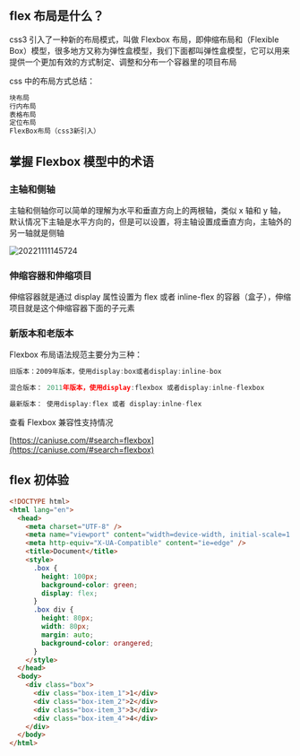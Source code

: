 ## flex 布局是什么？

css3 引入了一种新的布局模式，叫做 Flexbox 布局，即伸缩布局和（Flexible Box）模型，很多地方又称为弹性盒模型，我们下面都叫弹性盒模型，它可以用来提供一个更加有效的方式制定、调整和分布一个容器里的项目布局

css 中的布局方式总结：

```js
块布局
行内布局
表格布局
定位布局
FlexBox布局（css3新引入）
```

## 掌握 Flexbox 模型中的术语

### 主轴和侧轴

主轴和侧轴你可以简单的理解为水平和垂直方向上的两根轴，类似 x 轴和 y 轴，默认情况下主轴是水平方向的，但是可以设置，将主轴设置成垂直方向，主轴外的另一轴就是侧轴

![20221111145724](https://nodeing-com-1252923609.cos.ap-chengdu.myqcloud.com//document20221111145724.png)

### 伸缩容器和伸缩项目

伸缩容器就是通过 display 属性设置为 flex 或者 inline-flex 的容器（盒子），伸缩项目就是这个伸缩容器下面的子元素

### 新版本和老版本

Flexbox 布局语法规范主要分为三种：

```js
旧版本：2009年版本，使用display:box或者display:inline-box

混合版本： 2011年版本，使用display:flexbox 或者display:inlne-flexbox

最新版本： 使用display:flex 或者 display:inlne-flex
```

查看 Flexbox 兼容性支持情况

[https://caniuse.com/#search=flexbox](https://caniuse.com/#search=flexbox)

## flex 初体验

```html
<!DOCTYPE html>
<html lang="en">
  <head>
    <meta charset="UTF-8" />
    <meta name="viewport" content="width=device-width, initial-scale=1.0" />
    <meta http-equiv="X-UA-Compatible" content="ie=edge" />
    <title>Document</title>
    <style>
      .box {
        height: 100px;
        background-color: green;
        display: flex;
      }
      .box div {
        height: 80px;
        width: 80px;
        margin: auto;
        background-color: orangered;
      }
    </style>
  </head>
  <body>
    <div class="box">
      <div class="box-item_1">1</div>
      <div class="box-item_2">2</div>
      <div class="box-item_3">3</div>
      <div class="box-item_4">4</div>
    </div>
  </body>
</html>
```
